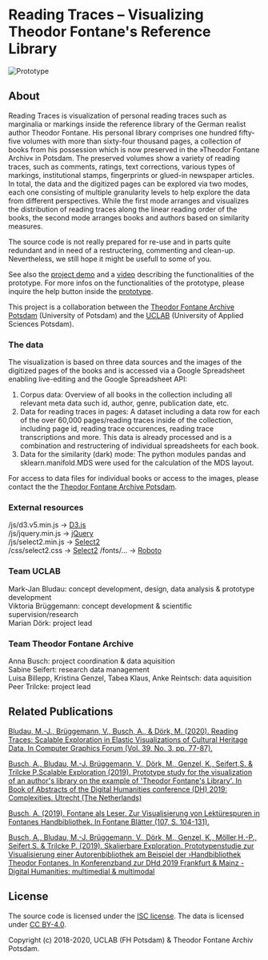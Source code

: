 # Reading Traces – Visualizing Theodor Fontane's Reference Library
![Prototype](/img/moduswechsel.gif)

## About
Reading Traces is visualization of personal reading traces such as marginalia or markings inside the reference library of the German realist author Theodor Fontane. 
His personal library comprises one hundred fifty-five volumes with more than sixty-four thousand pages, a collection of books from his possession which is now preserved in the »Theodor Fontane Archiv« in Potsdam. The preserved volumes show a variety of reading traces, such as comments, ratings, text corrections, various types of markings, institutional stamps, fingerprints or glued-in newspaper articles. In total, the data and the digitized pages can be explored via two modes, each one consisting of multiple granularity levels to help explore the data from different perspectives. While the first mode arranges and visualizes the distribution of reading traces along the linear reading order of the books, the second mode arranges books and authors based on similarity measures.

The source code is not really prepared for re-use and in parts quite redundant and in need of a restructering, commenting and clean-up. Nevertheless, we still hope it might be usefull to some of you.

See also the [project demo](https://uclab.fh-potsdam.de/ff/) and a [video](https://vimeo.com/355280580) describing the functionalities of the prototype. For more infos on the functionalities of the prototype, please inquire the help button inside the [prototype](https://uclab.fh-potsdam.de/ff/). 

This project is a collaboration between the [Theodor Fontane Archive Potsdam](https://www.fontanearchiv.de) (University of Potsdam) and the [UCLAB](https://uclab.fh-potsdam.de/) (University of Applied Sciences Potsdam). 

### The data
The visualization is based on three data sources and the images of the digitized pages of the books and is accessed via a Google Spreadsheet enabling live-editing and the Google Spreadsheet API:

1) Corpus data: Overview of all books in the collection including all relevant meta data such id, author, genre, publication date, etc.
2) Data for reading traces in pages: A dataset including a data row for each of the over 60,000 pages/reading traces inside of the collection, including page id, reading trace occurences, reading trace transcriptions and more. This data is already processed and is a combination and restructering of individual spreadsheets for each book.
3) Data for the similarity (dark) mode: The python modules pandas and sklearn.manifold.MDS were used for the calculation of the MDS layout.  

For access to data files for individual books or access to the images, please contact the the [Theodor Fontane Archive Potsdam](https://www.fontanearchiv.de).

### External resources
/js/d3.v5.min.js → [D3.js](https://d3js.org/)  
/js/jquery.min.js → [jQuery](https://jquery.com/)  
/js/select2.min.js → [Select2](https://select2.org/)  
/css/select2.css → [Select2](https://select2.org/) 
/fonts/... → [Roboto](https://fonts.google.com/specimen/Roboto)

### Team UCLAB  
Mark-Jan Bludau: concept development, design, data analysis & prototype development  
Viktoria Brüggemann: concept development & scientific supervision/research  
Marian Dörk: project lead  

### Team Theodor Fontane Archive  
Anna Busch: project coordination & data aquisition  
Sabine Seifert: research data management  
Luisa Billepp, Kristina Genzel, Tabea Klaus, Anke Reintsch: data aquisition  
Peer Trilcke: project lead  

## Related Publications
[Bludau, M.-J., Brüggemann, V., Busch, A., & Dörk, M. (2020). Reading Traces: Scalable Exploration in Elastic Visualizations of Cultural Heritage Data. In Computer Graphics Forum (Vol. 39, No. 3, pp. 77-87).](https://doi.org/10.1111/cgf.13964)

[Busch, A., Bludau, M.-J. Brüggemann, V., Dörk, M., Genzel, K., Seifert,S. & Trilcke P.Scalable Exploration (2019). Prototype study for the visualization of an author's library on the example of 'Theodor Fontane's Library'. In Book of Abstracts of the Digital Humanities conference (DH) 2019: Complexities. Utrecht (The Netherlands)](https://dev.clariah.nl/files/dh2019/boa/0490.html)

[Busch, A. (2019). Fontane als Leser. Zur Visualisierung von Lektürespuren in Fontanes Handbibliothek. In Fontane Blätter (107, S. 104-131).](https://www.fontanearchiv.de/fileadmin/user_upload/Fontane-Blaetter/Fbl_107_final_2019-08-07_Busch.pdf)

[Busch, A., Bludau, M.-J. Brüggemann, V., Dörk, M., Genzel, K., Möller,H.-P., Seifert,S. & Trilcke P. (2019). Skalierbare Exploration. Prototypenstudie zur Visualisierung einer Autorenbibliothek am Beispiel der ›Handbibliothek Theodor Fontanes. In Konferenzband zur DHd 2019 Frankfurt & Mainz - Digital Humanities: multimedial & multimodal](https://zenodo.org/record/2596095/preview/2019_DHd_BookOfAbstracts_web.pdf#page=205)

## License
The source code is licensed under the [ISC license](https://github.com/tfalab/fontanes_library/edit/master/LICENSE.md). The data is licensed under [CC BY-4.0](https://creativecommons.org/licenses/by/4.0). 

Copyright (c) 2018-2020, UCLAB (FH Potsdam) & Theodor Fontane Archiv Potsdam.
